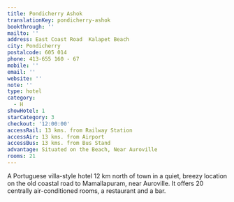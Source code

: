 ```yaml
---
title: Pondicherry Ashok
translationKey: pondicherry-ashok
bookthrough: ''
mailto: ''
address: East Coast Road  Kalapet Beach
city: Pondicherry
postalcode: 605 014
phone: 413-655 160 - 67
mobile: ''
email: ''
website: ''
note: ''
type: hotel
category:
  - H
showHotel: 1
starCategory: 3
checkout: '12:00:00'
accessRail: 13 kms. from Railway Station
accessAir: 13 kms. from Airport
accessBus: 13 kms. from Bus Stand
advantage: Situated on the Beach, Near Auroville
rooms: 21
---
```

A Portuguese villa-style hotel 12 km north of town in a quiet, breezy location on the old coastal road to Mamallapuram, near Auroville. It offers 20 centrally air-conditioned rooms, a restaurant and a bar.
